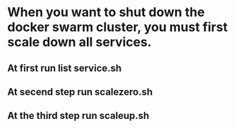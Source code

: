 # When you want to shut down the docker swarm cluster, you must first scale down all services.
## At first run list service.sh
## At secend step run scalezero.sh
## At the third step run scaleup.sh
